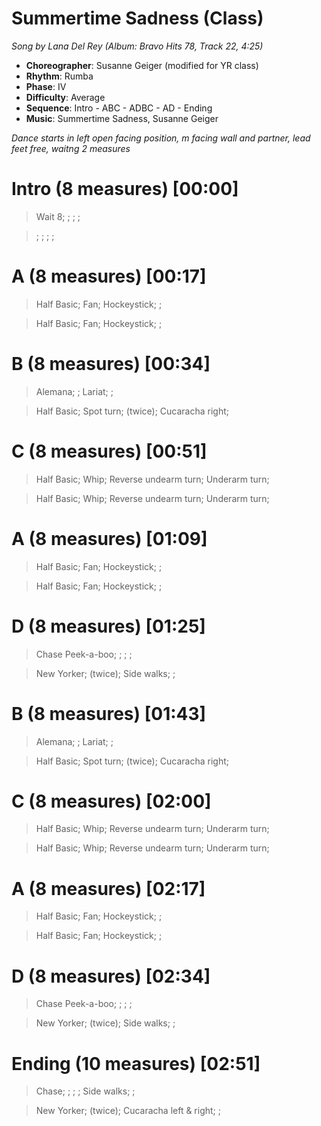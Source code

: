 # Summertime Sadness (Class)
*Song by Lana Del Rey (Album: Bravo Hits 78, Track 22, 4:25)*

* **Choreographer**: Susanne Geiger (modified for YR class)
* **Rhythm**: Rumba
* **Phase**: IV
* **Difficulty**: Average
* **Sequence**: Intro - ABC - ADBC - AD - Ending
* **Music**: Summertime Sadness, Susanne Geiger

*Dance starts in left open facing position, m facing wall and partner, lead feet free, waitng 2 measures*

# Intro (8 measures) [00:00]

> Wait 8; ; ; ; 

> ; ; ; ;

# A (8 measures) [00:17]

> Half Basic; Fan; Hockeystick; ; 

> Half Basic; Fan; Hockeystick; ; 

# B (8 measures) [00:34]

> Alemana; ; Lariat; ;

> Half Basic; Spot turn; (twice); Cucaracha right; 

# C (8 measures) [00:51]

> Half Basic; Whip; Reverse undearm turn; Underarm turn;

> Half Basic; Whip; Reverse undearm turn; Underarm turn;

# A (8 measures) [01:09]

> Half Basic; Fan; Hockeystick; ; 

> Half Basic; Fan; Hockeystick; ; 

# D (8 measures) [01:25]

> Chase Peek-a-boo; ; ; ; 

> New Yorker; (twice); Side walks; ;


# B (8 measures) [01:43]

> Alemana; ; Lariat; ;

> Half Basic; Spot turn; (twice); Cucaracha right; 

# C (8 measures) [02:00]

> Half Basic; Whip; Reverse undearm turn; Underarm turn;

> Half Basic; Whip; Reverse undearm turn; Underarm turn;

# A (8 measures) [02:17]

> Half Basic; Fan; Hockeystick; ; 

> Half Basic; Fan; Hockeystick; ; 

# D (8 measures) [02:34]

> Chase Peek-a-boo; ; ; ; 

> New Yorker; (twice); Side walks; ;

# Ending (10 measures) [02:51]

> Chase; ; ; ; Side walks; ; 

> New Yorker; (twice); Cucaracha left & right; ;

<meta name="x:audio-file" content="l/Lana Del Rey/Lana Del Rey - Summertime Sadness.mp3">